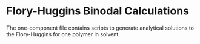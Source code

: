 # Flory-Huggins Binodal Calculations

The one-component file contains scripts to generate analytical solutions to the Flory-Huggins for one polymer in solvent.
